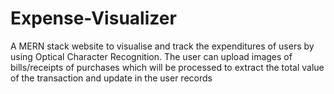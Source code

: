# Expense-Visualizer
A MERN stack website to visualise and track the expenditures of users by using Optical Character Recognition. The user can upload images of bills/receipts of purchases which will be processed to extract the total value of the transaction and update in the user records
